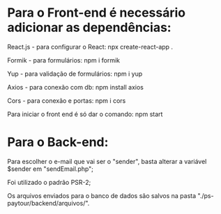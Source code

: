 <h1>Para o Front-end é necessário adicionar as dependências:</h1>

React.js - para configurar o React: 
<quote>npx create-react-app .</quote>

Formik - para formulários: 
<quote>npm i formik</quote>

Yup - para validação de formulários: 
<quote>npm i yup</quote>

Axios - para conexão com db: 
<quote>npm install axios</quote>

Cors - para conexão e portas: 
<quote>npm i cors</quote>

Para iniciar o front end é só dar o comando:
<quote>npm start</quote>


<h1>Para o Back-end:</h1>

Para escolher o e-mail que vai ser o "sender", basta alterar a variável $sender em "sendEmail.php";

Foi utilizado o padrão PSR-2;

Os arquivos enviados para o banco de dados são salvos na pasta "./ps-paytour/backend/arquivos/".

